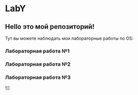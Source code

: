 # LabY
## Hello это мой репозиторий!  
Тут вы можете наблюдать мои лабораторные работы по ОS:  
### Лабораторная работа №1
### Лабораторная работа №2
### Лабораторная работа №3 


![]
